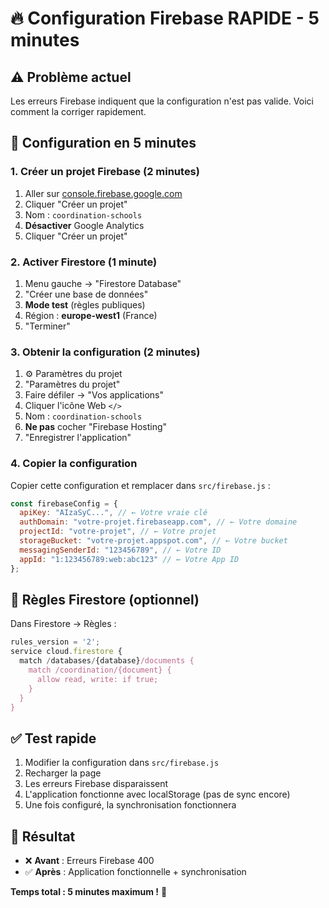 # 🔥 Configuration Firebase RAPIDE - 5 minutes

## ⚠️ Problème actuel
Les erreurs Firebase indiquent que la configuration n'est pas valide. Voici comment la corriger rapidement.

## 🚀 Configuration en 5 minutes

### 1. Créer un projet Firebase (2 minutes)
1. Aller sur [console.firebase.google.com](https://console.firebase.google.com)
2. Cliquer "Créer un projet"
3. Nom : `coordination-schools`
4. **Désactiver** Google Analytics
5. Cliquer "Créer un projet"

### 2. Activer Firestore (1 minute)
1. Menu gauche → "Firestore Database"
2. "Créer une base de données"
3. **Mode test** (règles publiques)
4. Région : **europe-west1** (France)
5. "Terminer"

### 3. Obtenir la configuration (2 minutes)
1. ⚙️ Paramètres du projet
2. "Paramètres du projet"
3. Faire défiler → "Vos applications"
4. Cliquer l'icône Web `</>`
5. Nom : `coordination-schools`
6. **Ne pas** cocher "Firebase Hosting"
7. "Enregistrer l'application"

### 4. Copier la configuration
Copier cette configuration et remplacer dans `src/firebase.js` :

```javascript
const firebaseConfig = {
  apiKey: "AIzaSyC...", // ← Votre vraie clé
  authDomain: "votre-projet.firebaseapp.com", // ← Votre domaine
  projectId: "votre-projet", // ← Votre projet
  storageBucket: "votre-projet.appspot.com", // ← Votre bucket
  messagingSenderId: "123456789", // ← Votre ID
  appId: "1:123456789:web:abc123" // ← Votre App ID
};
```

## 🔧 Règles Firestore (optionnel)
Dans Firestore → Règles :
```javascript
rules_version = '2';
service cloud.firestore {
  match /databases/{database}/documents {
    match /coordination/{document} {
      allow read, write: if true;
    }
  }
}
```

## ✅ Test rapide
1. Modifier la configuration dans `src/firebase.js`
2. Recharger la page
3. Les erreurs Firebase disparaissent
4. L'application fonctionne avec localStorage (pas de sync encore)
5. Une fois configuré, la synchronisation fonctionnera

## 🎯 Résultat
- ❌ **Avant** : Erreurs Firebase 400
- ✅ **Après** : Application fonctionnelle + synchronisation

**Temps total : 5 minutes maximum !** 🚀
